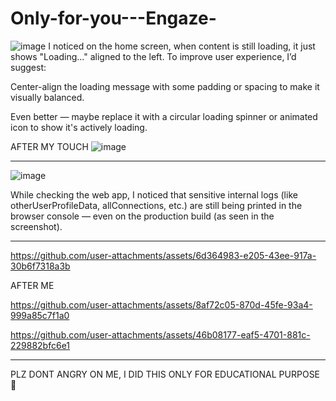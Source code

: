 # Only-for-you---Engaze-


![image](https://github.com/user-attachments/assets/2ae00a59-e493-4035-bf5f-bb8e51ee1b0b)
I noticed on the home screen, when content is still loading, it just shows "Loading..." aligned to the left. To improve user experience, I’d suggest:

Center-align the loading message with some padding or spacing to make it visually balanced.

Even better — maybe replace it with a circular loading spinner or animated icon to show it's actively loading.

AFTER MY TOUCH 
![image](https://github.com/user-attachments/assets/e961f5e0-f03f-41ef-9d61-51b183f782dd)



---


![image](https://github.com/user-attachments/assets/61ed2af9-fe80-4d67-b816-bb30dbf27b1e)

While checking the web app, I noticed that sensitive internal logs (like otherUserProfileData, allConnections, etc.) are still being printed in the browser console — even on the production build (as seen in the screenshot).




----------




https://github.com/user-attachments/assets/6d364983-e205-43ee-917a-30b6f7318a3b

AFTER ME


https://github.com/user-attachments/assets/8af72c05-870d-45fe-93a4-999a85c7f1a0





https://github.com/user-attachments/assets/46b08177-eaf5-4701-881c-229882bfc6e1


--------

PLZ DONT ANGRY ON ME, I DID THIS ONLY FOR EDUCATIONAL PURPOSE 🫡

